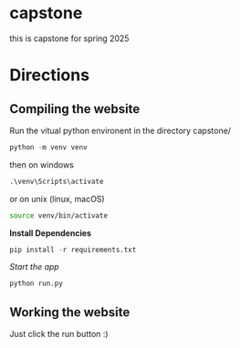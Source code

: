# capstone
this is capstone for spring 2025

# Directions

## Compiling the website

Run the vitual python environent in the directory capstone/
``` python
python -m venv venv
```

then on windows
``` cmd
.\venv\Scripts\activate
```

or on unix (linux, macOS)
``` Bash
source venv/bin/activate
```

**Install Dependencies**
``` python
pip install -r requirements.txt
```

*Start the app*
``` python
python run.py
```

## Working the website

Just click the run button :)


